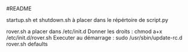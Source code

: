 #README

startup.sh et shutdown.sh à placer dans le répértoire de script.py

rover.sh a placer dans /etc/init.d
Donner les droits : chmod a+x /etc/init.d/rover.sh
Executer au démarrage : sudo /usr/sbin/update-rc.d rover.sh defaults